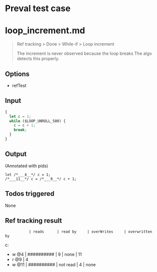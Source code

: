 # Preval test case

# loop_increment.md

> Ref tracking > Done > While-if > Loop increment
>
> The increment is never observed because the loop breaks
> The algo detects this properly.

## Options

- refTest

## Input

`````js filename=intro
{
  let c = 1;
  while ($LOOP_UNROLL_500) {
    c = c + 1;
    break;
  }
}
`````


## Output

(Annotated with pids)

`````filename=intro
let /*___4__*/ c = 1;
/*___11__*/ c = /*___9__*/ c + 1;
`````


## Todos triggered


None


## Ref tracking result


               | reads      | read by     | overWrites     | overwritten by
c:
  - w @4       | ########## | 9           | none           | 11
  - r @9       | 4
  - w @11      | ########## | not read    | 4              | none

